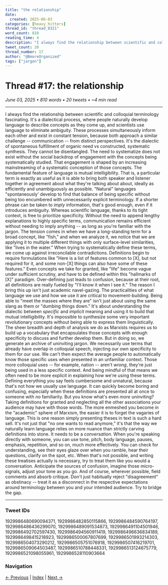 ```yaml
---
title: "the relationship"
date:
  created: 2025-06-03
categories: [heavy_hitters]
thread_id: "thread_0321"
word_count: 810
reading_time: 4
description: "I always find the relationship between scientific and colloquial terminology fascinating ."
tweet_count: 20
thread_number: 17
author: "@BmoreOrganized"
tags: ["jargon"]
---
```

# Thread #17: the relationship

*June 03, 2025 • 810 words • 20 tweets • ~4 min read*

---

I always find the relationship between scientific and colloquial terminology fascinating. It's a dialectical process, where people naturally develop language to describe concepts as they come up, and scientists use language to eliminate ambiguity. These processes simultaneously inform each other and exist in constant tension, because both approach a similar challenge -- communication -- from distinct perspectives. It's the dialectic of spontaneous fulfillment of organic need vs constructed, systematic synthesis. They cannot be disentangled. The need to systematize does not exist without the social backdrop of engagement with the concepts being systematically studied. That engagement is shaped by an increasing mainstreaming of a systematic conception of those concepts. The fundamental feature of language is mutual intelligibility. That is, a particular term is exactly as useful as it is able to bring both speaker and listener together in agreement about what they're talking about about, ideally as efficiently and unambiguously as possible. "Natural" languages "spontaneously' develop to find that balance of being specific without being too encumbered with unnecessarily explicit terminology. If a shorter phrase can be taken to *imply* information, that's good enough, even if it introduces ambiguity. Whereas scientific language, thanks to its tight context, is free to prioritize specificity. Without the need to append lengthy explanations to highly specific terms, communication remains efficient without needing to imply anything -- as long as you're familiar with the jargon. The tension comes in when we have a long-standing term for a broad concept, like "fish," and when we analyze it, we notice that we are applying it to multiple different things with only surface-level similarities, like "lives in the water." When trying to systematically define these terms, we come up against irreconcilable contradictions. Definitions begin to require formulations like "Here is a list of features common to [X], but not required for it, and some non-[X] things can also have some of these features." Even concepts we take for granted, like "life" become vague under sufficient scrutiny, and have to be defined within this "hallmarks of [X]" paradigm. Over-defining just leads to confusion, because at their root, all definitions are really fueled by "I'll know it when I see it." The reason I bring this up isn't just academic navel-gazing. The practicalities of what language we use and how we use it are critical to movement-building. Being able to "meet the masses where they are" isn't just about using the same slang as them or "dumbing things down." It's about understanding the dialectic between *specific* and *implicit* meaning and using it to build that mutual intelligibility. It's impossible to synthesize some very important revolutionary concepts without being able to express them linguistically. The sheer breadth and depth of analysis we do as Marxists requires us to build up a vocabulary that encapsulates those concepts with enough specificity to discuss and further develop them. But in doing so, we generate an archive of uninviting jargon. We necessarily use terms that already have overlap in colloquial speech, injecting our own specificity to them for *our* use. We can't then expect the average people to automatically know those specific uses when presented in an unfamiliar context. Those more colloquial uses -- for example, nation -- aren't *wrong*, they're just being used in a less specific context. And being mindful of that means we often need to be more explicit in explaining how we're using these terms. Defining everything you say feels cumbersome and unnatural, because that's not how we usually use language. It can quickly become boring and confusing, especially when these definitions are presented all at once to someone with *no* familiarity. But you know what's even *more* uninviting? Taking definitions for granted and neglecting all the other associations your audience may have with those words. The more enmeshed you become in the "academic" sphere of Marxism, the easier it is to forget the vagaries of language. This is one reason simply presenting theses in text is such a hard sell. It's not just that "no one wants to read anymore," it's that the way we naturally learn language relies on more nuance than strictly carving definitions into stone. It needs to be a *conversation*. When you're speaking directly with someone, you can use tone, pitch, body language, pauses, emphasis, repetition, and so on, much more effectively. You can check for understanding, see their eyes glaze over when you ramble, hear their questions, clarify on the spot, etc. When that's not possible, and writing these treatises actually is necessary, try to treat them like you would a conversation. Anticipate the sources of confusion, imagine those micro-signals, adjust your tone as you go. And of course, wherever possible, field comments and absorb critique. Don't just habitually reject "disagreement" as obstinacy -- treat it as a disconnect in the respective expectations around terminology between you and your intended audience. Try to bridge the gap.

---

### Tweet IDs
1929986480690094371, 1929986482850115866, 1929986484590764197, 1929986486436299070, 1929986489091534873, 1929986491104501946, 1929986492702597430, 1929986494560911419, 1929986496636834189, 1929986498415218923, 1929986500067807699, 1929986501993214303, 1929986504073290212, 1929986505751076918, 1929986507416219701, 1929986509064503487, 1929986510788448331, 1929986513124675779, 1929986521098055961, 1929986528110903664

### Navigation
[← Previous](016-*.md) | [Index](index.md) | [Next →](018-*.md)